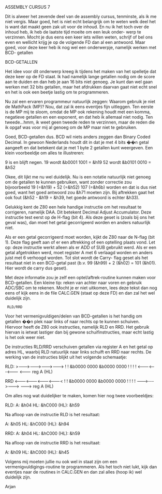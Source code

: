 ASSEMBLY CURSUS 7


Dit is alweer het zevende deel van de assembly cursus,
tenminste, als ik me niet vergis. Maar goed, het is niet
echt belangrijk om te weten welk deel het is want dat maakt
geen zak uit voor de inhoud. En nu ik het toch over de
inhoud heb, ik heb de laatste tijd moeite om een leuk onder-
werp te verzinnen. Mocht je dus eens een keer iets willen
weten, schrijf of bel ons even en wellicht krijg je op de
volgende FD dan al een antwoord. Maar goed, voor deze keer
heb ik nog wel een onderwerpje, namelijk werken met BCD-
getallen


  BCD-GETALLEN

Het idee voor dit onderwerp kreeg ik tijdens het maken van
het spelletje dat deze keer op de FD staat. Ik had namelijk
lange getallen nodig om de score aan te duiden en dan heb je
aan 16 bits niet genoeg. Je kunt dan wel gaan werken met 32
bits getallen, maar het afdrukken daarvan gaat niet echt
snel en het is ook een beetje lastig om te programmeren.

Nu zal een ervaren programmeur natuurlijk zeggen: Waarom
gebruik je niet de MathPack (MP)? Nou, dat zal ik eens
eventjes fijn uitleggen. Ten eerste is de MP mij te sloom,
omdat de MP ook rekening houdt met een komma, negatieve
getallen en een exponent, en dat heb ik allemaal niet nodig.
Ten tweede...hmm, ik weet geen tweede reden te verzinnen,
maar de reden die ik opgaf was voor mij al genoeg om de MP
maar niet te gebruiken.

Goed, BCD-getallen dus. BCD wil niets anders zeggen dan
Binary Coded Decimal. In gewoon Nederlands houdt dit in dat
je met 4 bits ��n getal aangeeft en dat betekent dat je met
1 byte 2 getallen kunt weergeven. Een klein voorbeeldje om
alles te illustreren:

9 is en blijft negen.
19 wordt &b0001 1001 = &h19
52 wordt &b0101 0010 = &h52

Okee, dit lijkt me nu wel duidelijk. Nu is een notatie
natuurlijk niet genoeg om de getallen te kunnen gebruiken,
want zonder correctie zou bijvoorbeeld 19 (=&h19) + 52
(=&h52) 107 (=&h6b) worden en dat is dus niet goed, want het
goed antwoord zou &h71 moeten zijn. Bij aftrekken gaat het
ook fout (&h52 - &h19 = &h39, het goede antwoord is echter
&h33).

Gelukkig kent de Z80 een hele handige instructie om het
resultaat te corrigeren, namelijk DAA. Dit betekent Decimal
Adjust Accumulator. Deze instructie test eerst op de H-flag
(bit 4). Als deze geset is (zoals bij ons het geval was),
dan moet het getal gecorrigeerd worden en anders natuurlijk
niet.

Als er een getal gecorrigeerd moet worden, kijkt de Z80 naar
de N-flag (bit 1). Deze flag geeft aan of er een aftrekking
of een optelling plaats vond. Let op: deze instructie werkt
alleen als er ADD of SUB gebruikt werd. Als er een getal
afgetrokken werd, moet register A met 6 verlaagd worden en
anders juist met 6 verhoogd worden. Tot slot wordt de Carry-
flag geset als het resultaat niet in een BCD-getal past (b.v.
99 (&h99) + 2 (&h02) = 101 (&h01). Hier wordt de carry dus
geset).

Met deze informatie zou je zelf een optel/aftrek-routine
kunnen maken voor BCD-getallen. Een kleine tip: reken van
achter naar voren en gebruik ADC/SBC om te rekenen. Mocht je
er niet uitkomen, lees deze tekst dan nog eens of kijk eens
in de file CALC.GEN (staat op deze FD) en dan zal het wel
duidelijk zijn.


     RLD/RRD

Voor het vermenigvuldigen/delen van BCD-getallen is het
handig om getallen ��n plek naar links of naar rechts op te
kunnen schuiven. Hiervoor heeft de Z80 ook instructies,
namelijk RLD en RRD. Het gebruik hiervan is ietwat lastiger
dan bij gewone schuifinstructies, maar echt lastig is het
ook weer niet.

De instructies RLD/RRD verschuiven getallen via register A
en het getal op adres HL, waarbij RLD natuurlijk naar links
schuift en RRD naar rechts. De werking van de instructies
blijkt uit het volgende schemaatje:

RLD:
           >--->--->--->--->
           !               !
   &b0000 0000     &b0000 0000
           !          ! !  !
           <---<---<--- <---
    reg A               (HL)

RRD
           <---<---<---<---<
           !               !
   &b0000 0000     &b0000 0000
           !          ! !  !
           --->--->---> --->
    reg A               (HL)

Om alles nog wat duidelijker te maken, komen hier nog twee
voorbeeldjes:

RLD:
A: &h04
HL: &hC000
(HL): &h59

Na afloop van de instructie RLD is het resultaat:

A: &h05
HL: &hC000
(HL): &h94

RRD:
A: &h04
HL: &hC000
(HL): &h59

Na afloop van de instructie RRD is het resultaat:

A: &h09
HL: &hC000
(HL): &h45

Volgens mij moeten jullie nu ook wel in staat zijn om een
vermenigvuldigings-routine te programmeren. Als het toch
niet lukt, kijk dan eventjes naar de routines in CALC.GEN
en dan zal alles (hoop ik) wel duidelijk zijn.


Arjan
